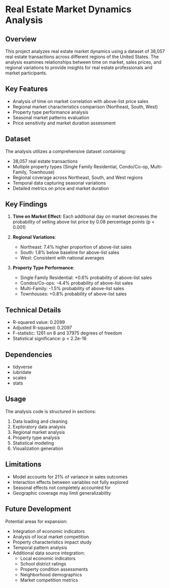 # Real Estate Market Dynamics Analysis

## Overview
This project analyzes real estate market dynamics using a dataset of 38,057 real estate transactions across different regions of the United States. The analysis examines relationships between time on market, sales prices, and regional variations to provide insights for real estate professionals and market participants.

## Key Features
- Analysis of time on market correlation with above-list price sales
- Regional market characteristics comparison (Northeast, South, West)
- Property type performance analysis
- Seasonal market patterns evaluation
- Price sensitivity and market duration assessment

## Dataset
The analysis utilizes a comprehensive dataset containing:
- 38,057 real estate transactions
- Multiple property types (Single Family Residential, Condo/Co-op, Multi-Family, Townhouse)
- Regional coverage across Northeast, South, and West regions
- Temporal data capturing seasonal variations
- Detailed metrics on price and market duration

## Key Findings
1. **Time on Market Effect**: Each additional day on market decreases the probability of selling above list price by 0.08 percentage points (p < 0.001)
2. **Regional Variations**:
   - Northeast: 7.4% higher proportion of above-list sales
   - South: 1.8% below baseline for above-list sales
   - West: Consistent with national averages

3. **Property Type Performance**:
   - Single Family Residential: +0.6% probability of above-list sales
   - Condos/Co-ops: -4.4% probability of above-list sales
   - Multi-Family: -1.5% probability of above-list sales
   - Townhouses: +0.8% probability of above-list sales

## Technical Details
- R-squared value: 0.2099
- Adjusted R-squared: 0.2097
- F-statistic: 1261 on 8 and 37975 degrees of freedom
- Statistical significance: p < 2.2e-16

## Dependencies
- tidyverse
- lubridate
- scales
- stats

## Usage
The analysis code is structured in sections:
1. Data loading and cleaning
2. Exploratory data analysis
3. Regional market analysis
4. Property type analysis
5. Statistical modeling
6. Visualization generation

## Limitations
- Model accounts for 21% of variance in sales outcomes
- Interaction effects between variables not fully explored
- Seasonal effects not completely accounted for
- Geographic coverage may limit generalizability

## Future Development
Potential areas for expansion:
- Integration of economic indicators
- Analysis of local market competition
- Property characteristics impact study
- Temporal pattern analysis
- Additional data source integration:
  - Local economic indicators
  - School district ratings
  - Property condition assessments
  - Neighborhood demographics
  - Market competition metrics

